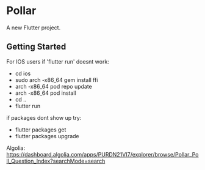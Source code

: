 # Pollar

A new Flutter project.

## Getting Started

For IOS users if 'flutter run' doesnt work:
- cd ios
- sudo arch -x86_64 gem install ffi
- arch -x86_64 pod repo update
- arch -x86_64 pod install 
- cd ..
- flutter run


if packages dont show up try:
 - flutter packages get
 - flutter packages upgrade


Algolia:
https://dashboard.algolia.com/apps/PURDN21VI7/explorer/browse/Pollar_Poll_Question_Index?searchMode=search